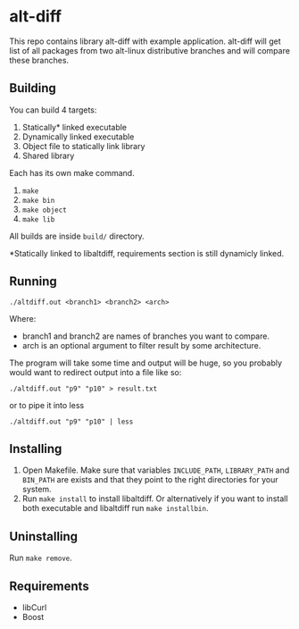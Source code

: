 # alt-diff
This repo contains library alt-diff with example application.
alt-diff will get list of all packages from two alt-linux distributive branches
and will compare these branches.

## Building
You can build 4 targets: 
  1. Statically* linked executable
  2. Dynamically linked executable
  3. Object file to statically link library
  4. Shared library
  
Each has its own make command.

  1. `make`
  2. `make bin`
  3. `make object`
  4. `make lib`
  
All builds are inside `build/` directory.

*Statically linked to libaltdiff, requirements section is still dynamicly linked.
## Running
`./altdiff.out <branch1> <branch2> <arch>`

Where: 
- branch1 and branch2 are names of branches you want to compare.
- arch is an optional argument to filter result by some architecture. 

The program will take some time and output will be huge,
so you probably would want to redirect output into a file like so:

`./altdiff.out "p9" "p10" > result.txt`

or to pipe it into less

`./altdiff.out "p9" "p10" | less`

## Installing
1. Open Makefile. Make sure that variables `INCLUDE_PATH`, `LIBRARY_PATH` and `BIN_PATH` are exists and that they point to the right directories for your system.
2. Run `make install` to install libaltdiff. Or alternatively if you want to install both executable and libaltdiff run `make installbin`.

## Uninstalling
Run `make remove`.

## Requirements
- libCurl
- Boost
